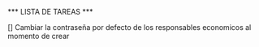 *** LISTA DE TAREAS ***


[] Cambiar la contraseña por defecto de los responsables economicos al momento de crear

